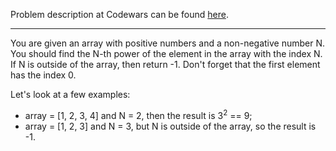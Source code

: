 Problem description at Codewars can be found
[here](https://www.codewars.com/kata/57d814e4950d8489720008db/train/python).

-------------

You are given an array with positive numbers and a non-negative number N. You should find the N-th
power of the element in the array with the index N. If N is outside of the array, then return -1.
Don't forget that the first element has the index 0.
<br>

Let's look at a few examples:
- array = [1, 2, 3, 4] and N = 2, then the result is 3<sup>2</sup> == 9;
- array = [1, 2, 3] and N = 3, but N is outside of the array, so the result is -1.
